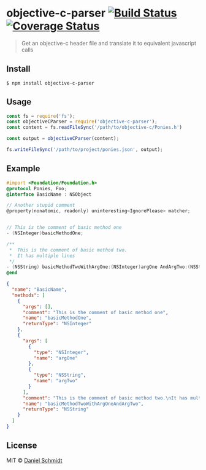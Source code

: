 # objective-c-parser [![Build Status](https://travis-ci.org/DanielMSchmidt/objective-c-parser.svg?branch=master)](https://travis-ci.org/DanielMSchmidt/objective-c-parser) [![Coverage Status](https://coveralls.io/repos/github/DanielMSchmidt/objective-c-parser/badge.svg?branch=master)](https://coveralls.io/github/DanielMSchmidt/objective-c-parser?branch=master)

> Get an objective-c header file and translate it to equivalent javascript calls


## Install

```
$ npm install objective-c-parser
```


## Usage

```js
const fs = require('fs');
const objectiveCParser = require('objective-c-parser');
const content = fs.readFileSync('/path/to/objective-c/Ponies.h')

const output = objectiveCParser(content);

fs.writeFileSync('/path/to/project/ponies.json', output);
```

## Example

```objective-c
#import <Foundation/Foundation.h>
@protocol Ponies, Foo;
@interface BasicName : NSObject

// Another stupid comment
@property(nonatomic, readonly) uninteresting<IgnorePlease> matcher;


// This is the comment of basic method one
- (NSInteger)basicMethodOne;

/**
 *  This is the comment of basic method two.
 *  It has multiple lines
 */
- (NSString) basicMethodTwoWithArgOne:(NSInteger)argOne AndArgTwo:(NSString)argTwo;
@end
```

```json
{
  "name": "BasicName",
  "methods": [
    {
      "args": [],
      "comment": "This is the comment of basic method one",
      "name": "basicMethodOne",
      "returnType": "NSInteger"
    },
    {
      "args": [
        {
          "type": "NSInteger",
          "name": "argOne"
        },
        {
          "type": "NSString",
          "name": "argTwo"
        }
      ],
      "comment": "This is the comment of basic method two.\nIt has multiple lines",
      "name": "basicMethodTwoWithArgOneAndArgTwo",
      "returnType": "NSString"
    }
  ]
}
```

## License

MIT © [Daniel Schmidt](http://danielmschmidt.de)
